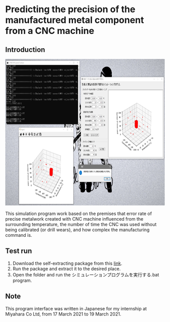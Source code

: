 # Predicting the precision of the manufactured metal component from a CNC machine

## Introduction

<p align = "center">
  <img src = "https://raw.githubusercontent.com/hafiz-kamilin/cnc_accuracy_predictor/main/image/demo.jpg" width = "800" height = "462"/>
</p>

This simulation program work based on the premises that error rate of precise metalwork created with CNC machine influenced from the surrounding temperature, the number of time the CNC was used without being calibrated (or drill wears), and how complex the manufacturing command is.

## Test run

1. Download the self-extracting package from this [link](https://github.com/hafiz-kamilin/cnc_accuracy_predictor/releases/tag/v0.1).
2. Run the package and extract it to the desired place.
3. Open the folder and run the シミュレーションプログラムを実行する.bat program.

## Note

This program interface was written in Japanese for my internship at Miyahara Co Ltd, from 17 March 2021 to 19 March 2021.